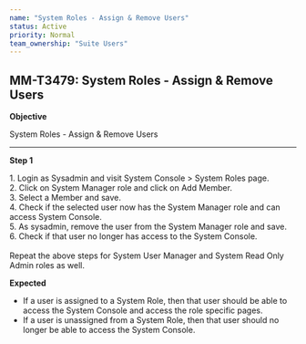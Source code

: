 ```yaml
---
name: "System Roles - Assign & Remove Users"
status: Active
priority: Normal
team_ownership: "Suite Users"
---
```


## MM-T3479: System Roles - Assign & Remove Users

**Objective**

System Roles - Assign & Remove Users

---

**Step 1**

1\. Login as Sysadmin and visit System Console > System Roles page.\
2\. Click on System Manager role and click on Add Member.\
3\. Select a Member and save.\
4\. Check if the selected user now has the System Manager role and can access System Console.\
5\. As sysadmin, remove the user from the System Manager role and save.\
6\. Check if that user no longer has access to the System Console.\
\
Repeat the above steps for System User Manager and System Read Only Admin roles as well.

**Expected**

- If a user is assigned to a System Role, then that user should be able to access the System Console and access the role specific pages. 
- If a user is unassigned from a System Role, then that user should no longer be able to access the System Console. 
